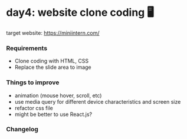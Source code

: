 # day4: website clone coding 🖥️

target website: https://miniintern.com/

### Requirements
- Clone coding with HTML, CSS
- Replace the slide area to image

### Things to improve
- animation (mouse hover, scroll, etc)
- use media query for different device characteristics and screen size
- refactor css file
- might be better to use React.js?

### Changelog
